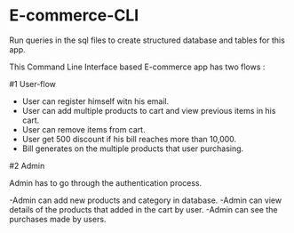 # E-commerce-CLI

Run queries in the sql files to create structured database and tables for this app.

This Command Line Interface based E-commerce app has two flows :

#1 User-flow

- User can register himself witn his email.
- User can add multiple products to cart and view previous items in his cart.
- User can remove items from cart.
- User get 500 discount if his bill reaches more than 10,000.
- Bill generates on the multiple products that user purchasing.



#2 Admin

Admin has to go through the authentication process.

-Admin can add new products and category in database.
-Admin can view details of the products that added in the cart by user.
-Admin can see the purchases made by users.



